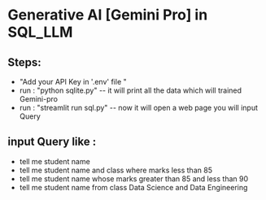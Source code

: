 # Generative AI [Gemini Pro] in SQL_LLM

## Steps:
- "Add your API Key in '.env' file "
-  run : "python sqlite.py" -- it will print all the data which will trained Gemini-pro
-  run : "streamlit run sql.py"  -- now it will open a web page you will input Query

## input Query like :
-  tell me student name
-  tell me student name and class where marks less than 85
-  tell me student name whose marks greater than 85 and less than 90
-  tell me student name from class Data Science and Data Engineering

